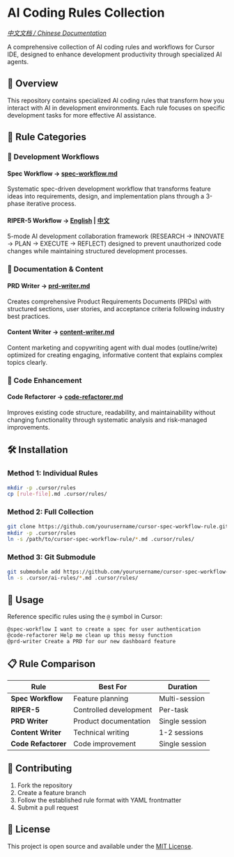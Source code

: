 # AI Coding Rules Collection

*[中文文档 / Chinese Documentation](README-CN.md)*

A comprehensive collection of AI coding rules and workflows for Cursor IDE, designed to enhance development productivity through specialized AI agents.

## 🚀 Overview

This repository contains specialized AI coding rules that transform how you interact with AI in development environments. Each rule focuses on specific development tasks for more effective AI assistance.

## 📂 Rule Categories

### 🔄 Development Workflows

#### Spec Workflow → [spec-workflow.md](spec-workflow.md)
Systematic spec-driven development workflow that transforms feature ideas into requirements, design, and implementation plans through a 3-phase iterative process.

#### RIPER-5 Workflow → [English](riper-5-workflow-EN.md) | [中文](riper-5-workflow-CN.md)
5-mode AI development collaboration framework (RESEARCH → INNOVATE → PLAN → EXECUTE → REFLECT) designed to prevent unauthorized code changes while maintaining structured development processes.

### 📝 Documentation & Content

#### PRD Writer → [prd-writer.md](prd-writer.md)
Creates comprehensive Product Requirements Documents (PRDs) with structured sections, user stories, and acceptance criteria following industry best practices.

#### Content Writer → [content-writer.md](content-writer.md)
Content marketing and copywriting agent with dual modes (outline/write) optimized for creating engaging, informative content that explains complex topics clearly.

### 🔧 Code Enhancement

#### Code Refactorer → [code-refactorer.md](code-refactorer.md)
Improves existing code structure, readability, and maintainability without changing functionality through systematic analysis and risk-managed improvements.

## 🛠️ Installation

### Method 1: Individual Rules
```bash
mkdir -p .cursor/rules
cp [rule-file].md .cursor/rules/
```

### Method 2: Full Collection
```bash
git clone https://github.com/yourusername/cursor-spec-workflow-rule.git
mkdir -p .cursor/rules
ln -s /path/to/cursor-spec-workflow-rule/*.md .cursor/rules/
```

### Method 3: Git Submodule
```bash
git submodule add https://github.com/yourusername/cursor-spec-workflow-rule.git .cursor/ai-rules
ln -s .cursor/ai-rules/*.md .cursor/rules/
```

## 🎯 Usage

Reference specific rules using the `@` symbol in Cursor:
```
@spec-workflow I want to create a spec for user authentication
@code-refactorer Help me clean up this messy function
@prd-writer Create a PRD for our new dashboard feature
```

## 📋 Rule Comparison

| Rule | Best For | Duration |
|------|----------|----------|
| **Spec Workflow** | Feature planning | Multi-session |
| **RIPER-5** | Controlled development | Per-task |
| **PRD Writer** | Product documentation | Single session |
| **Content Writer** | Technical writing | 1-2 sessions |
| **Code Refactorer** | Code improvement | Single session |

## 🤝 Contributing

1. Fork the repository
2. Create a feature branch
3. Follow the established rule format with YAML frontmatter
4. Submit a pull request

## 📄 License

This project is open source and available under the [MIT License](LICENSE).
